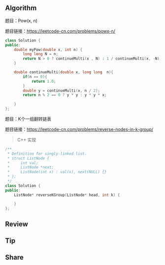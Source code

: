 ## Algorithm

题目：Pow(x, n)

题目链接：<https://leetcode-cn.com/problems/powx-n/>

```c++
class Solution {
public:
    double myPow(double x, int n) {
        long long N = n;
        return N > 0 ? continueMulti(x , N) : 1 / continueMulti(x, -N);
    }

    double continueMulti(double x, long long  n){
        if(n == 0){
            return 1.0;
        }
        double y = continueMulti(x, n / 2);
        return n % 2 == 0 ? y * y : y * y * x;
        
    }
};
```

题目：K个一组翻转链表

题目链接：<https://leetcode-cn.com/problems/reverse-nodes-in-k-group/>

> C++ 实现

```c++
/**
 * Definition for singly-linked list.
 * struct ListNode {
 *     int val;
 *     ListNode *next;
 *     ListNode(int x) : val(x), next(NULL) {}
 * };
 */
class Solution {
public:
    ListNode* reverseKGroup(ListNode* head, int k) {
        
    }
};
```
## Review

## Tip

## Share

